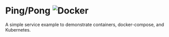# Ping/Pong ![Docker](https://github.com/evandigby/pingpong/workflows/Docker/badge.svg)

A simple service example to demonstrate containers, docker-compose, and Kubernetes.

